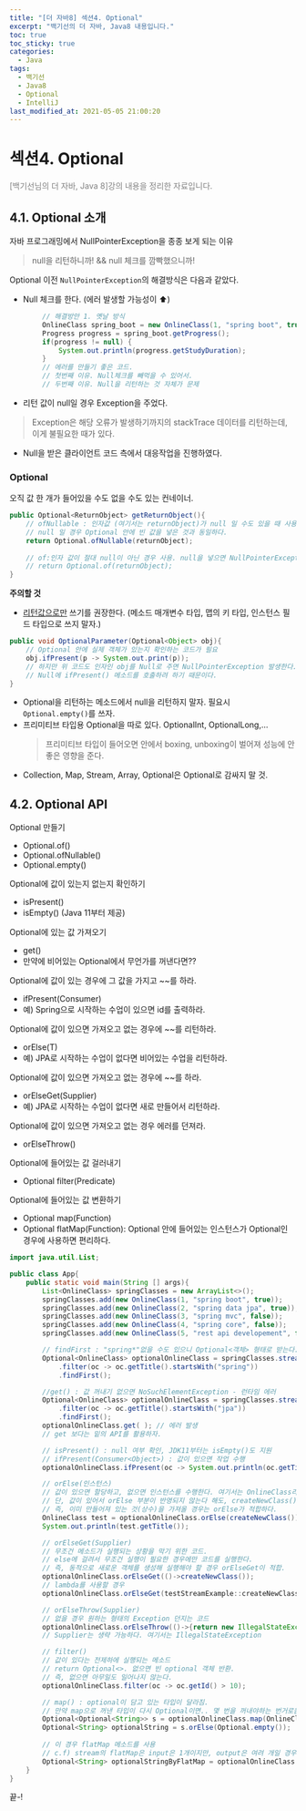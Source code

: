 ```yaml
---
title: "[더 자바8] 섹션4. Optional"
excerpt: "백기선의 더 자바, Java8 내용입니다."
toc: true
toc_sticky: true
categories:
  - Java
tags:
  - 백기선
  - Java8
  - Optional
  - IntelliJ
last_modified_at: 2021-05-05 21:00:20
---
```


# 섹션4. Optional
<span style="color:grey">[백기선님의 더 자바, Java 8]강의 내용을 정리한 자료입니다.</span>
  
## 4.1. Optional 소개
  
자바 프로그래밍에서 NullPointerException을 종종 보게 되는 이유  
> null을 리턴하니까! && null 체크를 깜빡했으니까!  
  
Optional 이전 `NullPointerException`의 해결방식은 다음과 같았다.
- Null 체크를 한다. (에러 발생할 가능성이 ⬆️)
```java
        // 해결방안 1. 옛날 방식
        OnlineClass spring_boot = new OnlineClass(1, "spring boot", true);
        Progress progress = spring_boot.getProgress();
        if(progress != null) {
            System.out.println(progress.getStudyDuration);
        }
        // 에러를 만들기 좋은 코드. 
        // 첫번째 이유. Null체크를 빼먹을 수 있어서.
        // 두번째 이유. Null을 리턴하는 것 자체가 문제
``` 
- 리턴 값이 null일 경우 Exception을 주었다.  
> Exception은 해당 오류가 발생하기까지의 stackTrace 데이터를 리턴하는데, 이게 불필요한 때가 있다.  

- Null을 받은 클라이언트 코드 측에서 대응작업을 진행하였다.
  
### Optional
오직 값 한 개가 들어있을 수도 없을 수도 있는 컨네이너.
  
```java
public Optional<ReturnObject> getReturnObject(){
    // ofNullable : 인자값 (여기서는 returnObject)가 null 일 수도 있을 때 사용
    // null 일 경우 Optional 안에 빈 값을 넣은 것과 동일하다.
    return Optional.ofNullable(returnObject);
    
    // of:인자 값이 절대 null이 아닌 경우 사용. null을 넣으면 NullPointerException을 반환한다.
    // return Optional.of(returnObject);
}
```
  
**주의할 것**  
- <u>리턴값으로만</u> 쓰기를 권장한다. (메소드 매개변수 타입, 맵의 키 타입, 인스턴스 필드 타입으로 쓰지 말자.) 
```java
public void OptionalParameter(Optional<Object> obj){
    // Optional 안에 실제 객체가 있는지 확인하는 코드가 필요
    obj.ifPresent(p -> System.out.print(p));
    // 하지만 위 코드도 인자인 obj를 Null로 주면 NullPointerException 발생한다.
    // Null에 ifPresent() 메소드를 호출하려 하기 때문이다. 
}
```
- Optional을 리턴하는 메소드에서 null을 리턴하지 말자. 필요시 `Optional.empty()`를 쓰자.  
- 프리미티브 타입용 Optional을 따로 있다. OptionalInt, OptionalLong,...  
  > 프리미티브 타입이 들어오면 안에서 boxing, unboxing이 벌어져 성능에 안좋은 영향을 준다.  
- Collection, Map, Stream, Array, Optional은 Optional로 감싸지 말 것.
  
## 4.2. Optional API
  
Optional 만들기
- Optional.of()
- Optional.ofNullable()
- Optional.empty()
  
Optional에 값이 있는지 없는지 확인하기
- isPresent()
- isEmpty() (Java 11부터 제공)
  
Optional에 있는 값 가져오기
- get()
- 만약에 비어있는 Optional에서 무언가를 꺼낸다면??
  
Optional에 값이 있는 경우에 그 값을 가지고 ~~를 하라.
- ifPresent(Consumer)
- 예) Spring으로 시작하는 수업이 있으면 id를 출력하라.
  
Optional에 값이 있으면 가져오고 없는 경우에 ~~를 리턴하라.
- orElse(T)
- 예) JPA로 시작하는 수업이 없다면 비어있는 수업을 리턴하라.
  
Optional에 값이 있으면 가져오고 없는 경우에 ~~를 하라.
- orElseGet(Supplier)
- 예) JPA로 시작하는 수업이 없다면 새로 만들어서 리턴하라.
  
Optional에 값이 있으면 가져오고 없는 경우 에러를 던져라.
- orElseThrow()
  
Optional에 들어있는 값 걸러내기
- Optional filter(Predicate)
  
Optional에 들어있는 값 변환하기
- Optional map(Function)
- Optional flatMap(Function): Optional 안에 들어있는 인스턴스가 Optional인 경우에 사용하면 편리하다.
  
```java
import java.util.List;

public class App{
    public static void main(String [] args){
        List<OnlineClass> springClasses = new ArrayList<>();
        springClasses.add(new OnlineClass(1, "spring boot", true));
		springClasses.add(new OnlineClass(2, "spring data jpa", true));
		springClasses.add(new OnlineClass(3, "spring mvc", false));
		springClasses.add(new OnlineClass(4, "spring core", false));
		springClasses.add(new OnlineClass(5, "rest api developement", false));

        // findFirst : "spring*"없을 수도 있으니 Optional<객체> 형태로 받는다.
        Optional<OnlineClass> optionalOnlineClass = springClasses.stream()
            .filter(oc -> oc.getTitle().startsWith("spring"))
            .findFirst();

        //get() : 값 꺼내기 없으면 NoSuchElementException - 런타임 에러
        Optional<OnlineClass> optionalOnlineClass = springClasses.stream()
            .filter(oc -> oc.getTitle().startsWith("jpa"))
            .findFirst();
        optionalOnlineClass.get( ); // 에러 발생
        // get 보다는 밑의 API를 활용하자.

        // isPresent() : null 여부 확인, JDK11부터는 isEmpty()도 지원
        // ifPresent(Consumer<Object>) : 값이 있으면 작업 수행
        optionalOnlineClass.ifPresent(oc -> System.out.println(oc.getTitle()));

        // orElse(인스턴스)
        // 값이 있으면 할당하고, 없으면 인스턴스를 수행한다. 여기서는 OnlineClass라는 인스턴스를 넣어야 함.
        // 단, 값이 있어서 orElse 부분이 반영되지 않는다 해도, createNewClass() 메소드는 무조건 실행됨
        // 즉, 이미 만들어져 있는 것(상수)을 가져올 경우는 orElse가 적합하다.  
        OnlineClass test = optionalOnlineClass.orElse(createNewClass());
        System.out.println(test.getTitle());

        // orElseGet(Supplier)
        // 무조건 메소드가 실행되는 상황을 막기 위한 코드.
        // else에 걸려서 무조건 실행이 필요한 경우에만 코드를 실행한다. 
        // 즉, 동적으로 새로운 객체를 생성해 실행해야 할 경우 orElseGet이 적합.
        optionalOnlineClass.orElseGet(()->createNewClass());
        // lambda를 사용할 경우
        optionalOnlineClass.orElseGet(testStreamExample::createNewClass);

        // orElseThrow(Supplier)
        // 없을 경우 원하는 형태의 Exception 던지는 코드
        optionalOnlineClass.orElseThrow(()->{return new IllegalStateException();});
        // Supplier는 생략 가능하다. 여기서는 IllegalStateException

        // filter()
        // 값이 있다는 전제하에 실행되는 메소드
        // return Optional<>. 없으면 빈 optional 객체 반환.
        // 즉, 없으면 아무일도 일어나지 않는다.
        optionalOnlineClass.filter(oc -> oc.getId() > 10);

        // map() : optional이 담고 있는 타입이 달라짐.
        // 만약 map으로 꺼낸 타입이 다시 Optional이면.. 몇 번을 꺼내야하는 번거로움.
        Optional<Optional<String>> s = optionalOnlineClass.map(OnlineClass::getOptionalString);
        Optional<String> optionalString = s.orElse(Optional.empty());
        
        // 이 경우 flatMap 메소드를 사용
        // c.f) stream의 flatMap은 input은 1개이지만, output은 여려 개일 경우 사용
        Optional<String> optionalStringByFlatMap = optionalOnlineClass.flatMap(OnlineClass::getOptionalString);
    }
}
```
  
끝-!